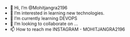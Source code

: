 - 👋 Hi, I’m @Mohitjangra2196
- 👀 I’m interested in learning new technologies.
- 🌱 I’m currently learning DEVOPS
- 💞️ I’m looking to collaborate on ...
- 📫 How to reach me INSTAGRAM - MOHITJANGRA2196

<!---
Mohitjangra2196/Mohitjangra2196 is a ✨ special ✨ repository because its `README.md` (this file) appears on your GitHub profile.
You can click the Preview link to take a look at your changes.
--->
